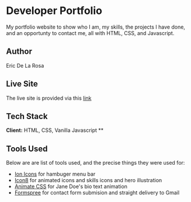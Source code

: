# Developer Portfolio

My portfolio website to show who I am, my skills, the projects I have done, and an opportunty to contact me, all with HTML, CSS, and Javascript.

## Author
Eric De La Rosa

## Live Site
The live site is provided via this [link](ericdelarosa.dev)

## Tech Stack
**Client:** HTML, CSS, Vanilla Javascript **

## Tools Used
Below are are list of tools used, and the precise things they were used for:

- [Ion Icons](https://ionic.io/ionicons) for hambuger menu bar
- [Icon8](https://icons8.com/) for animated icons and skills icons and hero illustration
- [Animate CSS](https://animate.style/) for Jane Doe's bio text animation
- [Formspree](https://formspree.io/) for contact form submision and straight delivery to Gmail